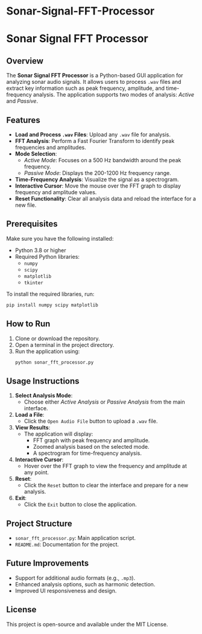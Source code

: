 # Sonar-Signal-FFT-Processor

# Sonar Signal FFT Processor

## Overview
The **Sonar Signal FFT Processor** is a Python-based GUI application for analyzing sonar audio signals. It allows users to process `.wav` files and extract key information such as peak frequency, amplitude, and time-frequency analysis. The application supports two modes of analysis: *Active* and *Passive*.

## Features
- **Load and Process `.wav` Files**: Upload any `.wav` file for analysis.
- **FFT Analysis**: Perform a Fast Fourier Transform to identify peak frequencies and amplitudes.
- **Mode Selection**:
  - *Active Mode*: Focuses on a 500 Hz bandwidth around the peak frequency.
  - *Passive Mode*: Displays the 200-1200 Hz frequency range.
- **Time-Frequency Analysis**: Visualize the signal as a spectrogram.
- **Interactive Cursor**: Move the mouse over the FFT graph to display frequency and amplitude values.
- **Reset Functionality**: Clear all analysis data and reload the interface for a new file.

## Prerequisites
Make sure you have the following installed:
- Python 3.8 or higher
- Required Python libraries:
  - `numpy`
  - `scipy`
  - `matplotlib`
  - `tkinter`

To install the required libraries, run:
```bash
pip install numpy scipy matplotlib
```

## How to Run
1. Clone or download the repository.
2. Open a terminal in the project directory.
3. Run the application using:
   ```bash
   python sonar_fft_processor.py
   ```

## Usage Instructions
1. **Select Analysis Mode**:
   - Choose either *Active Analysis* or *Passive Analysis* from the main interface.
2. **Load a File**:
   - Click the `Open Audio File` button to upload a `.wav` file.
3. **View Results**:
   - The application will display:
     - FFT graph with peak frequency and amplitude.
     - Zoomed analysis based on the selected mode.
     - A spectrogram for time-frequency analysis.
4. **Interactive Cursor**:
   - Hover over the FFT graph to view the frequency and amplitude at any point.
5. **Reset**:
   - Click the `Reset` button to clear the interface and prepare for a new analysis.
6. **Exit**:
   - Click the `Exit` button to close the application.

## Project Structure
- `sonar_fft_processor.py`: Main application script.
- `README.md`: Documentation for the project.

## Future Improvements
- Support for additional audio formats (e.g., `.mp3`).
- Enhanced analysis options, such as harmonic detection.
- Improved UI responsiveness and design.

## License
This project is open-source and available under the MIT License.

